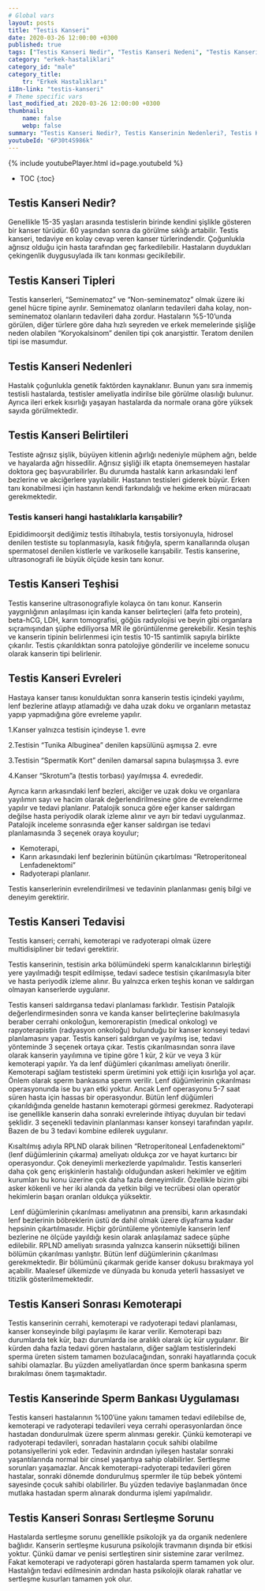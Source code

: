 ```yaml
---
# Global vars
layout: posts
title: "Testis Kanseri"
date: 2020-03-26 12:00:00 +0300
published: true
tags: ["Testis Kanseri Nedir", "Testis Kanseri Nedeni", "Testis Kanseri Belirti", "Testis Kanseri Tipleri", "Testis Kanseri Teşhis", "Testis Kanseri Evre", "Testis Kanseri Tedavi", "Testis Kanseri Kemoterapi", "Testis Kanseri Sperm Bankası", "Testis Kanseri Sonrası Sertleşme Sorunu" , "Testis kanseri" , "Testis kanseri ameliyatı"]
category: "erkek-hastaliklari"
category_id: "male"
category_title:
    tr: "Erkek Hastalıkları"
i18n-link: "testis-kanseri"
# Theme specific vars
last_modified_at: 2020-03-26 12:00:00 +0300
thumbnail:
    name: false
    webp: false
summary: "Testis Kanseri Nedir?, Testis Kanserinin Nedenleri?, Testis Kanseri Belirtileri, Testis Kanseri Tipleri, Testis Kanseri Teşhisi, Testis Kanseri Evreleri, Testis Kanseri Tedavisi, Testis Kanseri Sonrası Kemoterapi, Testis Kanserinde Sperm Bankası Uygulaması, Testis Kanseri Sonrası Sertleşme Sorunu"
youtubeId: "6P30t4S986k"
---
```

{% include youtubePlayer.html id=page.youtubeId %}

* TOC
{:toc}

## Testis Kanseri Nedir?

Genellikle 15-35 yaşları arasında testislerin birinde kendini şişlikle gösteren bir kanser türüdür. 60 yaşından sonra da görülme sıklığı artabilir. Testis kanseri, tedaviye en kolay cevap veren kanser türlerindendir. Çoğunlukla ağrısız olduğu için hasta tarafından geç farkedilebilir. Hastaların duydukları çekingenlik duygusuylada ilk tanı konması gecikilebilir.

## Testis Kanseri Tipleri

Testis kanserleri, “Seminematoz” ve “Non-seminematoz” olmak üzere iki genel hücre tipine ayrılır. Seminematoz olanların tedavileri daha kolay, non-seminematoz olanların tedavileri daha zordur. Hastaların %5-10’unda görülen, diğer türlere göre daha hızlı seyreden ve erkek memelerinde şişliğe neden olabilen “Koryokalsinom” denilen tipi çok anarşisttir. Teratom denilen tipi ise masumdur.

## Testis Kanseri Nedenleri

Hastalık çoğunlukla genetik faktörden kaynaklanır. Bunun yanı sıra inmemiş testisli hastalarda, testisler ameliyatla indirilse bile görülme olasılığı bulunur. Ayrıca ileri erkek kısırlığı yaşayan hastalarda da normale orana göre yüksek sayıda görülmektedir.

## Testis Kanseri Belirtileri

Testiste ağrısız şişlik, büyüyen kitlenin ağırlığı nedeniyle müphem ağrı, belde ve hayalarda ağrı hissedilir. Ağrısız şişliği ilk etapta önemsemeyen hastalar doktora geç başvurabilirler. Bu durumda hastalık karın arkasındaki lenf bezlerine ve akciğerlere yayılabilir. Hastanın testisleri giderek büyür. Erken tanı konabilmesi için hastanın kendi farkındalığı ve hekime erken müracaatı gerekmektedir.

### Testis kanseri hangi hastalıklarla karışabilir?

Epididimoorşit dediğimiz testis iltihabıyla, testis torsiyonuyla, hidrosel denilen testiste su toplanmasıyla, kasık fıtığıyla, sperm kanallarında oluşan spermatosel denilen kistlerle ve varikoselle karışabilir. Testis kanserine, ultrasonografi ile büyük ölçüde kesin tanı konur.

## Testis Kanseri Teşhisi

Testis kanserine ultrasonografiyle kolayca ön tanı konur. Kanserin yaygınlığının anlaşılması için kanda kanser belirteçleri (alfa feto protein), beta-hCG, LDH, karın tomografisi, göğüs radyolojisi ve beyin gibi organlara sıçramışından şüphe ediliyorsa MR ile görüntülenme gerekebilir. Kesin teşhis ve kanserin tipinin belirlenmesi için testis 10-15 santimlik sapıyla birlikte çıkarılır. Testis çıkarıldıktan sonra patolojiye gönderilir ve inceleme sonucu olarak kanserin tipi belirlenir.

## Testis Kanseri Evreleri

Hastaya kanser tanısı konulduktan sonra kanserin testis içindeki yayılımı, lenf bezlerine atlayıp atlamadığı ve daha uzak doku ve organların metastaz yapıp yapmadığına göre evreleme yapılır.

1.Kanser yalnızca testisin içindeyse 1. evre

2.Testisin “Tunika Albuginea” denilen kapsülünü aşmışsa 2. evre

3.Testisin “Spermatik Kort” denilen damarsal sapına bulaşmışsa 3. evre

4.Kanser “Skrotum”a (testis torbası) yayılmışsa 4. evrededir.

Ayrıca karın arkasındaki lenf bezleri, akciğer ve uzak doku ve organlara yayılımın sayı ve hacim olarak değerlendirilmesine göre de evrelendirme yapılır ve tedavi planlanır. Patalojik sonuca göre eğer kanser saldırgan değilse hasta periyodik olarak izleme alınır ve ayrı bir tedavi uygulanmaz. Patalojik inceleme sonrasında eğer kanser saldırgan ise tedavi planlamasında 3 seçenek oraya koyulur;

* Kemoterapi,
* Karın arkasındaki lenf bezlerinin bütünün çıkartılması “Retroperitoneal Lenfadenektomi”
* Radyoterapi planlanır.

Testis kanserlerinin evrelendirilmesi ve tedavinin planlanması geniş bilgi ve deneyim gerektirir.

## Testis Kanseri Tedavisi

Testis kanseri; cerrahi, kemoterapi ve radyoterapi olmak üzere multidisipliner bir tedavi gerektirir.


Testis kanserinin, testisin arka bölümündeki sperm kanalcıklarının birleştiği yere yayılmadığı tespit edilmişse, tedavi sadece testisin çıkarılmasıyla biter ve hasta periyodik izleme alınır. Bu yalnızca erken teşhis konan ve saldırgan olmayan kanserlerde uygulanır.


Testis kanseri saldırgansa tedavi planlaması farklıdır. Testisin Patalojik değerlendirmesinden sonra ve kanda kanser belirteçlerine bakılmasıyla beraber cerrahi onkoloğun, kemorerapistin (medical onkolog) ve rapyoterapistin (radyasyon onkoloğu) bulunduğu bir kanser konseyi tedavi planlamasını yapar. Testis kanseri saldırgan ve yayılmış ise, tedavi yönteminde 3 seçenek ortaya çıkar. Testis çıkarılmasından sonra ilave olarak kanserin yayılımına ve tipine göre 1 kür, 2 kür ve veya 3 kür kemoterapi yapılır. Ya da lenf düğümleri çıkarılması ameliyatı önerilir. Kemoterapi sağlam testisteki sperm üretimini yok ettiği için kısırlığa yol açar. Önlem olarak sperm bankasına sperm verilir. Lenf düğümlerinin çıkarılması operasyonunda ise bu yan etki yoktur. Ancak Lenf operasyonu 5-7 saat süren hasta için hassas bir operasyondur. Bütün lenf düğümleri çıkarıldığında genelde hastanın kemoterapi görmesi gerekmez. Radyoterapi ise genellikle kanserin daha sonraki evrelerinde ihtiyaç duyulan bir tedavi şeklidir. 3 seçenekli tedavinin planlanması kanser konseyi tarafından yapılır. Bazen de bu 3 tedavi kombine edilerek uygulanır.


Kısaltılmış adıyla RPLND olarak bilinen “Retroperitoneal Lenfadenektomi” (lenf düğümlerinin çıkarma) ameliyatı oldukça zor ve hayat kurtarıcı bir operasyondur. Çok deneyimli merkezlerde yapılmalıdır. Testis kanserleri daha çok genç erişkinlerin hastalığı olduğundan askeri hekimler ve eğitim kurumları bu konu üzerine çok daha fazla deneyimlidir. Özellikle bizim gibi asker kökenli ve her iki alanda da yetkin bilgi ve tecrübesi olan operatör hekimlerin başarı oranları oldukça yüksektir.

​
Lenf düğümlerinin çıkarılması ameliyatının ana prensibi, karın arkasındaki lenf bezlerinin böbreklerin üstü de dahil olmak üzere diyaframa kadar hepsinin çıkartılmasıdır. Hiçbir görüntüleme yöntemiyle kanserin lenf bezlerine ne ölçüde yayıldığı kesin olarak anlaşılamaz sadece şüphe edilebilir. RPLND ameliyatı sırasında yalnızca kanserin nüksettiği bilinen bölümün çıkarılması yanlıştır. Bütün lenf düğümlerinin çıkarılması gerekmektedir. Bir bölümünü çıkarmak geride kanser dokusu bırakmaya yol açabilir. Maalesef ülkemizde ve dünyada bu konuda yeterli hassasiyet ve titizlik gösterilmemektedir.

## Testis Kanseri Sonrası Kemoterapi

Testis kanserinin cerrahi, kemoterapi ve radyoterapi tedavi planlaması, kanser konseyinde bilgi paylaşımı ile karar verilir. Kemoterapi bazı durumlarda tek kür, bazı durumlarda ise aralıklı olarak üç kür uygulanır. Bir kürden daha fazla tedavi gören hastaların, diğer sağlam testislerindeki sperma üreten sistem tamamen bozulacağından, sonraki hayatlarında çocuk sahibi olamazlar. Bu yüzden ameliyatlardan önce sperm bankasına sperm bırakılması önem taşımaktadır.

## Testis Kanserinde Sperm Bankası Uygulaması

Testis kanseri hastalarının %100’üne yakını tamamen tedavi edilebilse de, kemoterapi ve radyoterapi tedavileri veya cerrahi operasyonlardan önce hastadan dondurulmak üzere sperm alınması gerekir. Çünkü kemoterapi ve radyoterapi tedavileri, sonradan hastaların çocuk sahibi olabilme potansiyellerini yok eder.
Tedavinin ardından iyileşen hastalar sonraki yaşantılarında normal bir cinsel yaşantıya sahip olabilirler. Sertleşme sorunları yaşamazlar. Ancak kemoterapi-radyoterapi tedavileri gören hastalar, sonraki dönemde dondurulmuş spermler ile tüp bebek yöntemi sayesinde çocuk sahibi olabilirler. Bu yüzden tedaviye başlanmadan önce mutlaka hastadan sperm alınarak dondurma işlemi yapılmalıdır.

## Testis Kanseri Sonrası Sertleşme Sorunu

Hastalarda sertleşme sorunu genellikle psikolojik ya da organik nedenlere bağlıdır. Kanserin sertleşme kusuruna psikolojik travmanın dışında bir etkisi yoktur. Çünkü damar ve penisi sertleştiren sinir sistemine zarar verilmez. Fakat kemoterapi ve radyoterapi gören hastalarda sperm tamamen yok olur. Hastalığın tedavi edilmesinin ardından hasta psikolojik olarak rahatlar ve sertleşme kusurları tamamen yok olur.
